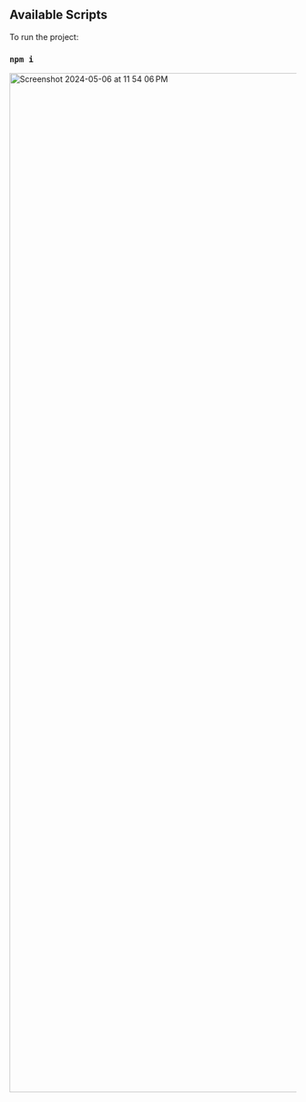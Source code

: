 

## Available Scripts

To run the project:

### `npm i`

<img width="1792" alt="Screenshot 2024-05-06 at 11 54 06 PM" src="https://github.com/tnmsnhr/file-explorer/assets/14186307/fefd5683-1121-4be5-af9f-32cec9bade10">
